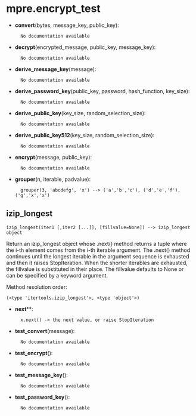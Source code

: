 mpre.encrypt_test
==============



- **convert**(bytes, message_key, public_key):

		No documentation available


- **decrypt**(encrypted_message, public_key, message_key):

		No documentation available


- **derive_message_key**(message):

		No documentation available


- **derive_password_key**(public_key, password, hash_function, key_size):

		No documentation available


- **derive_public_key**(key_size, random_selection_size):

		No documentation available


- **derive_public_key512**(key_size, random_selection_size):

		No documentation available


- **encrypt**(message, public_key):

		No documentation available


- **grouper**(n, iterable, padvalue):

		grouper(3, 'abcdefg', 'x') --> ('a','b','c'), ('d','e','f'), ('g','x','x')


izip_longest
--------------

	izip_longest(iter1 [,iter2 [...]], [fillvalue=None]) --> izip_longest object

Return an izip_longest object whose .next() method returns a tuple where
the i-th element comes from the i-th iterable argument.  The .next()
method continues until the longest iterable in the argument sequence
is exhausted and then it raises StopIteration.  When the shorter iterables
are exhausted, the fillvalue is substituted in their place.  The fillvalue
defaults to None or can be specified by a keyword argument.



Method resolution order: 

	(<type 'itertools.izip_longest'>, <type 'object'>)

- **next****:

		x.next() -> the next value, or raise StopIteration


- **test_convert**(message):

		No documentation available


- **test_encrypt**():

		No documentation available


- **test_message_key**():

		No documentation available


- **test_password_key**():

		No documentation available
